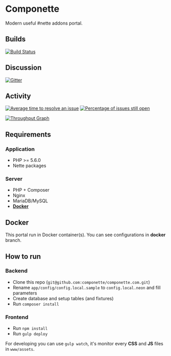 # Componette

Modern useful #nette addons portal.

## Builds
[![Build Status](https://img.shields.io/travis/componette/componette.com.svg?style=flat-square)](https://travis-ci.org/componette/componette.com)

## Discussion
[![Gitter](https://img.shields.io/gitter/room/componette/componette.svg)](https://gitter.im/componette/componette)

## Activity

[![Average time to resolve an issue](http://isitmaintained.com/badge/resolution/componette/componette.com.svg)](http://isitmaintained.com/project/componette/componette.com)
[![Percentage of issues still open](http://isitmaintained.com/badge/open/componette/componette.com.svg)](http://isitmaintained.com/project/componette/componette.com)

[![Throughput Graph](https://graphs.waffle.io/componette/componette.com/throughput.svg)](https://waffle.io/componette/componette.com/metrics)


## Requirements

### Application

* PHP >= 5.6.0
* Nette packages

### Server

* PHP + Composer
* Nginx
* MariaDB/MySQL
* [**Docker**](https://github.com/componette/dockerfiles)

## Docker

This portal run in Docker container(s). You can see configurations in **docker** branch.

## How to run

### Backend

- Clone this repo (`git@github.com:componette/componette.com.git`)
- Rename `app/config/config.local.sample` to `config.local.neon` and fill parameters
- Create database and setup tables (and fixtures)
- Run `composer install`

### Frontend

- Run `npm install`
- Run `gulp deploy`

For developing you can use `gulp watch`, it's monitor every **CSS** and **JS** files in `www/assets`.
